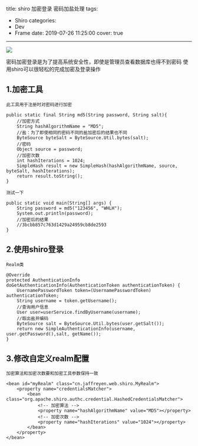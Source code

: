 title: shiro 加密登录 密码加盐处理
tags:
  - Shiro
categories:
  - Dev
  - Frame
date: 2019-07-26 11:25:00
cover: true

---
![](http://q6pznk9ej.bkt.clouddn.com/img%20%2814%29.jpeg)
<!-- more -->

密码加密登录是为了提高系统安全性，即使是管理员查看数据库也得不到密码
使用shiro可以很轻松的完成加密及登录操作

## 1.加密工具

`此工具用于注册时对密码进行加密`
```
public static final String md5(String password, String salt){
    //加密方式
    String hashAlgorithmName = "MD5";
    //盐：为了即使相同的密码不同的盐加密后的结果也不同
    ByteSource byteSalt = ByteSource.Util.bytes(salt);
    //密码
    Object source = password;
    //加密次数
    int hashIterations = 1024;
    SimpleHash result = new SimpleHash(hashAlgorithmName, source, byteSalt, hashIterations);
    return result.toString();
}
```
`测试一下`
```
public static void main(String[] args) {
    String password = md5("123456", "WHLH");
    System.out.println(password);
    //加密后的结果
    //3bcbb857c763d1429a24959cb8de2593
}
```
## 2.使用shiro登录
`Realm类`
```
@Override
protected AuthenticationInfo doGetAuthenticationInfo(AuthenticationToken authenticationToken) {
    UsernamePasswordToken token=(UsernamePasswordToken) authenticationToken;
    String username = token.getUsername();
    //查询用户信息
    User user=userService.findByUsername(username);
    //取出盐并编码
    ByteSource salt = ByteSource.Util.bytes(user.getSalt());
    return new SimpleAuthenticationInfo(username, user.getPassword(),salt, getName());
}
```
## 3.修改自定义realm配置

`加密算法和加密次数要和加密工具参数保持一致`
```
<bean id="myRealm" class="cn.jaffreyen.web.shiro.MyRealm">
    <property name="credentialsMatcher">
        <bean class="org.apache.shiro.authc.credential.HashedCredentialsMatcher">
            <!-- 加密算法 -->
            <property name="hashAlgorithmName" value="MD5"></property>
            <!-- 加密次数 -->
            <property name="hashIterations" value="1024"></property>
        </bean>
    </property>
</bean>
```
